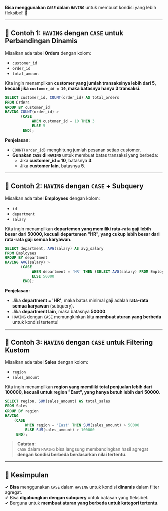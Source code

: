 **Bisa menggunakan `CASE` dalam `HAVING`** untuk membuat kondisi yang lebih fleksibel! 🎯

---

## **📌 Contoh 1: `HAVING` dengan `CASE` untuk Perbandingan Dinamis**
Misalkan ada tabel **Orders** dengan kolom:
- `customer_id`
- `order_id`
- `total_amount`

Kita ingin menampilkan **customer yang jumlah transaksinya lebih dari 5, kecuali jika `customer_id = 10`, maka batasnya hanya 3 transaksi**.

```sql
SELECT customer_id, COUNT(order_id) AS total_orders
FROM Orders
GROUP BY customer_id
HAVING COUNT(order_id) > 
       (CASE 
            WHEN customer_id = 10 THEN 3 
            ELSE 5 
        END);
```
**Penjelasan:**
- `COUNT(order_id)` menghitung jumlah pesanan setiap customer.
- **Gunakan `CASE` di `HAVING`** untuk membuat batas transaksi yang berbeda:
  - Jika **customer_id = 10**, batasnya **3**.
  - Jika **customer lain**, batasnya **5**.

---

## **📌 Contoh 2: `HAVING` dengan `CASE` + Subquery**
Misalkan ada tabel **Employees** dengan kolom:
- `id`
- `department`
- `salary`

Kita ingin menampilkan **departemen yang memiliki rata-rata gaji lebih besar dari 50000, kecuali departemen "HR", yang cukup lebih besar dari rata-rata gaji semua karyawan**.

```sql
SELECT department, AVG(salary) AS avg_salary
FROM Employees
GROUP BY department
HAVING AVG(salary) > 
       (CASE 
            WHEN department = 'HR' THEN (SELECT AVG(salary) FROM Employees) 
            ELSE 50000 
        END);
```
**Penjelasan:**
- Jika **department = 'HR'**, maka batas minimal gaji adalah **rata-rata semua karyawan** (subquery).
- Jika **department lain**, maka batasnya **50000**.
- `HAVING` dengan `CASE` memungkinkan kita **membuat aturan yang berbeda** untuk kondisi tertentu!

---

## **📌 Contoh 3: `HAVING` dengan `CASE` untuk Filtering Kustom**
Misalkan ada tabel **Sales** dengan kolom:
- `region`
- `sales_amount`

Kita ingin menampilkan **region yang memiliki total penjualan lebih dari 100000, kecuali untuk region "East", yang hanya butuh lebih dari 50000**.

```sql
SELECT region, SUM(sales_amount) AS total_sales
FROM Sales
GROUP BY region
HAVING 
    (CASE 
         WHEN region = 'East' THEN SUM(sales_amount) > 50000
         ELSE SUM(sales_amount) > 100000
     END);
```
> **Catatan:**  
> `CASE` dalam `HAVING` bisa langsung membandingkan hasil agregat **dengan kondisi berbeda berdasarkan nilai tertentu**.

---

## **🚀 Kesimpulan**
✔ **Bisa** menggunakan `CASE` dalam `HAVING` untuk kondisi **dinamis** dalam filter agregat.  
✔ Bisa **digabungkan dengan subquery** untuk batasan yang fleksibel.  
✔ Berguna untuk **membuat aturan yang berbeda untuk kategori tertentu**.

